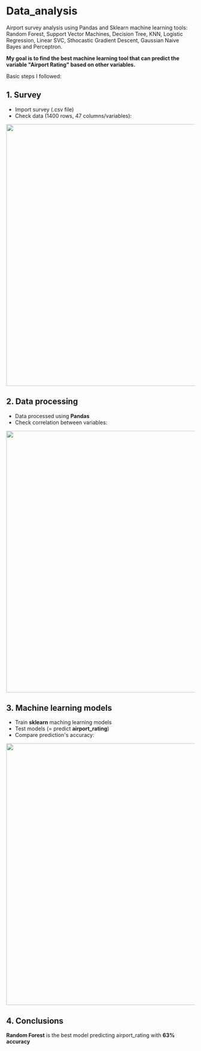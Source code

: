 # Data_analysis
<p>Airport survey analysis using Pandas and Sklearn machine learning tools: Random Forest, Support Vector Machines, Decision Tree, KNN, Logistic Regression, Linear SVC, Sthocastic Gradient Descent, Gaussian Naive Bayes and Perceptron.</p>

<p><b>My goal is to find the best machine learning tool that can predict the variable "Airport Rating" based on other variables.</b></p>

<p>Basic steps I followed:</p>

## 1. Survey
<ul>
  <li>Import survey (.csv file)</li>
  <li>Check data (1400 rows, 47 columns/variables):</li>
</ul>
<p align="center"><img src="https://user-images.githubusercontent.com/24521991/32989191-b9b638ea-cd4c-11e7-836f-cbf78b9f5032.PNG" width="700"></p>

## 2. Data processing
<ul>
<li>Data processed using <b>Pandas</b></li>
<li>Check correlation between variables:</li>
</ul>
<p align="center"><img src="https://user-images.githubusercontent.com/24521991/32992023-a16bf3a4-cd80-11e7-9b0e-456c0705e1ef.png" width="700"></p>

## 3. Machine learning models
<ul>
<li>Train <b>sklearn</b> maching learning models</li>
<li>Test models (= predict <b>airport_rating</b>)</li>
<li>Compare prediction's accuracy:</li>
</ul>
<p align="center"><img src="https://user-images.githubusercontent.com/24521991/32992042-c98dfad0-cd80-11e7-94bf-777e47385255.png" width="700"></p>

## 4. Conclusions
<b>Random Forest</b> is the best model predicting airport_rating with <b>63% accuracy</b>
